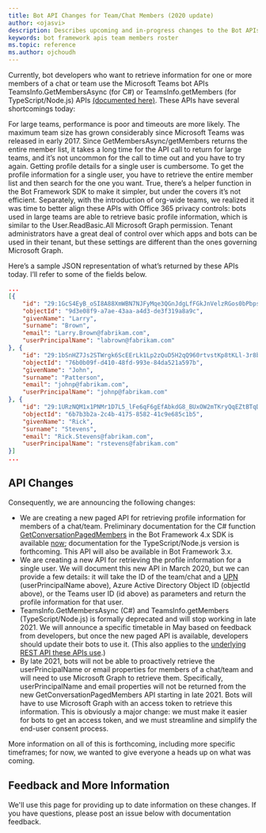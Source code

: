 ```yaml
---
title: Bot API Changes for Team/Chat Members (2020 update)
author: <ojasvi>
description: Describes upcoming and in-progress changes to the Bot APIs used for retrieving members of teams and chats
keywords: bot framework apis team members roster
ms.topic: reference
ms.author: ojchoudh
---
```

Currently, bot developers who want to retrieve information for one or more members of a chat or team use the Microsoft Teams bot APIs TeamsInfo.GetMembersAsync (for C#) or TeamsInfo.getMembers (for TypeScript/Node.js) APIs [(documented here)](https://docs.microsoft.com/en-us/microsoftteams/platform/bots/how-to/get-teams-context?tabs=dotnet#fetching-the-roster-or-user-profile). These APIs have several shortcomings today:

For large teams, performance is poor and timeouts are more likely. The maximum team size has grown considerably since Microsoft Teams was released in early 2017. Since GetMembersAsync/getMembers returns the entire member list, it takes a long time for the API call to return for large teams, and it’s not uncommon for the call to time out and you have to try again.
Getting profile details for a single user is cumbersome. To get the profile information for a single user, you have to retrieve the entire member list and then search for the one you want. True, there’s a helper function in the Bot Framework SDK to make it simpler, but under the covers it’s not efficient.
Separately, with the introduction of org-wide teams, we realized it was time to better align these APIs with Office 365 privacy controls: bots used in large teams are able to retrieve basic profile information, which is similar to the User.ReadBasic.All Microsoft Graph permission. Tenant administrators have a great deal of control over which apps and bots can be used in their tenant, but these settings are different than the ones governing Microsoft Graph.

Here’s a sample JSON representation of what’s returned by these APIs today. I’ll refer to some of the fields below.

```json
...
[{
    "id": "29:1GcS4EyB_oSI8A88XmWBN7NJFyMqe3QGnJdgLfFGkJnVelzRGos0bPbpsfJjcbAD22bmKc4GMbrY2g4JDrrA8vM06X1-cHHle4zOE6U4ttcc",
    "objectId": "9d3e08f9-a7ae-43aa-a4d3-de3f319a8a9c",
    "givenName": "Larry",
    "surname": "Brown",
    "email": "Larry.Brown@fabrikam.com",
    "userPrincipalName": "labrown@fabrikam.com"
}, {
    "id": "29:1bSnHZ7Js2STWrgk6ScEErLk1Lp2zQuD5H2qQ960rtvstKp8tKLl-3r8b6DoW0QxZimuTxk_kupZ1DBMpvIQQUAZL-PNj0EORDvRZXy8kvWk",
    "objectId": "76b0b09f-d410-48fd-993e-84da521a597b",
    "givenName": "John",
    "surname": "Patterson",
    "email": "johnp@fabrikam.com",
    "userPrincipalName": "johnp@fabrikam.com"
}, {
    "id": "29:1URzNQM1x1PNMr1D7L5_lFe6qF6gEfAbkdG8_BUxOW2mTKryQqEZtBTqDt10-MghkzjYDuUj4KG6nvg5lFAyjOLiGJ4jzhb99WrnI7XKriCs",
    "objectId": "6b7b3b2a-2c4b-4175-8582-41c9e685c1b5",
    "givenName": "Rick",
    "surname": "Stevens",
    "email": "Rick.Stevens@fabrikam.com",
    "userPrincipalName": "rstevens@fabrikam.com"
}]
...
```

## API Changes
Consequently, we are announcing the following changes:

* We are creating a new paged API for retrieving profile information for members of a chat/team. Preliminary documentation for the C# function [GetConversationPagedMembers](https://docs.microsoft.com/en-us/dotnet/api/microsoft.bot.connector.conversationsextensions.getconversationpagedmembersasync?view=botbuilder-dotnet-stable) in the Bot Framework 4.x SDK is available [now](https://docs.microsoft.com/en-us/dotnet/api/microsoft.bot.connector.conversationsextensions.getconversationpagedmembersasync?view=botbuilder-dotnet-stable); documentation for the TypeScript/Node.js version is forthcoming. This API will also be available in Bot Framework 3.x.
* We are creating a new API for retrieving the profile information for a single user. We will document this new API in March 2020, but we can provide a few details: it will take the ID of the team/chat and a [UPN](https://docs.microsoft.com/en-us/windows/win32/ad/naming-properties#userprincipalname) (userPrincipalName above), Azure Active Directory Object ID (objectId above), or the Teams user ID (id above) as parameters and return the profile information for that user.
* TeamsInfo.GetMembersAsync (C#) and TeamsInfo.getMembers (TypeScript/Node.js) is formally deprecated and will stop working in late 2021. We will announce a specific timetable in May based on feedback from developers, but once the new paged API is available, developers should update their bots to use it. (This also applies to the [underlying REST API these APIs use](https://docs.microsoft.com/en-us/microsoftteams/platform/bots/how-to/get-teams-context?tabs=json#tabpanel_CeZOj-G++Q_json).)
* By late 2021, bots will not be able to proactively retrieve the userPrincipalName or email properties for members of a chat/team and will need to use Microsoft Graph to retrieve them. Specifically, userPrincipalName and email properties will not be returned from the new GetConversationPagedMembers API starting in late 2021. Bots will have to use Microsoft Graph with an access token to retrieve this information. This is obviously a major change: we must make it easier for bots to get an access token, and we must streamline and simplify the end-user consent process.

More information on all of this is forthcoming, including more specific timeframes; for now, we wanted to give everyone a heads up on what was coming.

## Feedback and More Information
We'll use this page for providing up to date information on these changes. If you have questions, please post an issue below with documentation feedback. 
